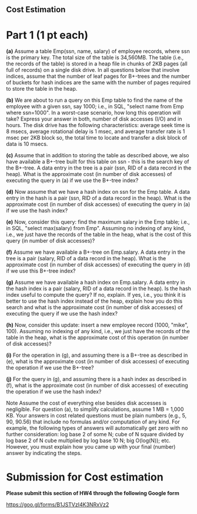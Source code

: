 
## Cost Estimation

# Part 1 (1 pt each)

**(a)** Assume a table Emp(ssn, name, salary) of employee records, where ssn is the primary key. The total size of the table is 34,560MB. The table (i.e., the records of the table) is stored in a heap file in chunks of 2KB pages (all full of records) on a single disk drive. In all questions below that involve indices, assume that the number of leaf pages for B+-trees and the number of buckets for hash indices are the same with the number of pages required to store the table in the heap.

**(b)** We are about to run a query on this Emp table to find the name of the employee with a given ssn, say 1000; i.e., in SQL, "select name from Emp where ssn=1000". In a worst-case scenario, how long this operation will take? Express your answer in both, number of disk accesses (I/O) and in hours.  The disk drive has the following characteristics: average seek time is 8 msecs, average rotational delay is 1 msec, and average transfer rate is 1 msec per 2KB block so, the total time to locate and transfer a disk block of data is 10 msecs.

**(c)** Assume that in addition to storing the table as described above, we also have available a B+-tree built for this table on ssn - this is the search key of the B+-tree. A data entry in the tree is a pair (ssn, RID of a data record in the heap). What is the approximate cost (in number of disk accesses) of executing the query in (a) if we use the B+-tree index? 

**(d)** Now assume that we have a hash index on ssn for the Emp table. A data entry in the hash is a pair (ssn, RID of a data record in the heap). What is the approximate cost (in number of disk accesses) of executing the query in (a) if we use the hash index? 

**(e)** Now, consider this query: find the maximum salary in the Emp table; i.e., in SQL, "select max(salary) from Emp". Assuming no indexing of any kind, i.e., we just have the records of the table in the heap, what is the cost of this query (in number of disk accesses)?

**(f)** Assume we have available a B+-tree on Emp.salary. A data entry in the tree is a pair (salary, RID of a data record in the heap). What is the approximate cost (in number of disk accesses) of executing the query in (d) if we use this B+-tree index?

**(g)** Assume we have available a hash index on Emp.salary. A data entry in the hash index is a pair (salary, RID of a data record in the heap). Is the hash index useful to compute the query? If no, explain. If yes, i.e., you think it is better to use the hash index instead of the heap, explain how you do this search and what is the approximate cost (in number of disk accesses) of executing the query if we use the hash index? 

**(h)** Now, consider this update: insert a new employee record (1000, "mike", 100). Assuming no indexing of any kind, i.e., we just have the records of the table in the heap, what is the approximate cost of this operation (in number of disk accesses)?

**(i)** For the operation in (g), and assuming there is a B+-tree as described in (e), what is the approximate cost (in number of disk accesses) of executing the operation if we use the B+-tree?

**(j)** For the query in (g), and assuming there is a hash index as described in (f), what is the approximate cost (in number of disk accesses) of executing the operation if we use the hash index?  


Note
Assume the cost of everything else besides disk accesses is negligible.
For question (a), to simplify calculations, assume 1 MB = 1,000 KB.
Your answers in cost related questions must be plain numbers (e.g., 5, 90, 90.56) that include no formulas and/or computation of any kind. For example, the following types of answers will automatically get zero with no further consideration:  log base 2 of some N; cube of N square divided by log base 2 of N cube multiplied by log base 10 N; big O(log(N)); etc. However, you must explain how you  came up with your final (number) answer by indicating the steps.

# Submission for Cost estimation

**Please submit this section of HW4 through the following Google form**

https://goo.gl/forms/B1JSTVzI4K3NRxVz2
